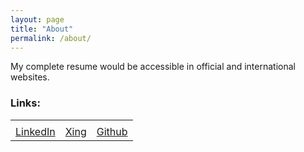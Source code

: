 ```yaml
---
layout: page
title: "About"
permalink: /about/
---
```

My complete resume would be accessible in official and international websites.

### Links:

<table class="contact-table">
  <tr class="contact-tr-icon">
    <td>
      <a alt="My LinkedIn page" target="_blank" href="https://www.linkedin.com/in/morteza-nourelahi-alamdari/">
        <i class="fa fa-linkedin"></i>
      </a>
    </td>
    <td>
      <a alt="My Xing page" target="_blank" href="https://www.xing.com/profile/Morteza_NourelahiAlamdari">
        <i class="fa fa-xing"></i>
      </a>
    </td>
    <td>
      <a alt="My Github page" target="_blank" href="https://github.com/mortezaipo">
        <i class="fa fa-github"></i>
      </a>
    </td>
  </tr>
  <tr class="contact-tr-link">
    <td>
      <a alt="My LinkedIn profile" target="_blank" href="https://www.linkedin.com/in/morteza-nourelahi-alamdari/">LinkedIn</a>
    </td>
    <td>
      <a alt="My Xing link" target="_blank" href="https://www.xing.com/profile/Morteza_NourelahiAlamdari">Xing</a>
    </td>
    <td>
      <a alt="My Github page" target="_blank" href="https://github.com/mortezaipo">Github</a>
    </td>
  </tr>
</table>
